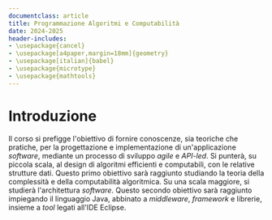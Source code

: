 ```yaml
---
documentclass: article
title: Programmazione Algoritmi e Computabilità
date: 2024-2025
header-includes:
- \usepackage{cancel}
- \usepackage[a4paper,margin=18mm]{geometry}
- \usepackage[italian]{babel}
- \usepackage{microtype}
- \usepackage{mathtools}
---
```


# Introduzione

Il corso si prefigge l'obiettivo di fornire conoscenze, sia teoriche che pratiche, per la progettazione e implementazione di un'applicazione *software*, mediante un processo di sviluppo *agile* e *API-led*. Si punterà, su piccola scala, al design di algoritmi efficienti e computabili, con le relative strutture dati. Questo primo obiettivo sarà raggiunto studiando la teoria della complessità e della computabilità algoritmica. Su una scala maggiore, si studierà l'architettura *software*. Questo secondo obiettivo sarà raggiunto impiegando il linguaggio Java, abbinato a *middleware*, *framework* e librerie, insieme a *tool* legati all'IDE Eclipse.
